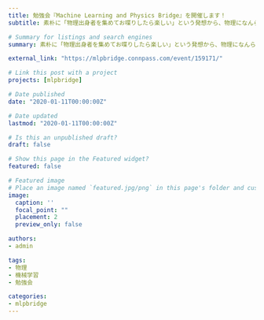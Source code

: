 ```yaml
---
title: 勉強会『Machine Learning and Physics Bridge』を開催します！
subtitle: 素朴に「物理出身者を集めてお喋りしたら楽しい」という発想から、物理になんらかのゆかりがあるデータサイエンティストに向けて勉強会開催に至りました！！

# Summary for listings and search engines
summary: 素朴に「物理出身者を集めてお喋りしたら楽しい」という発想から、物理になんらかのゆかりがあるデータサイエンティストに向けて勉強会開催に至りました！！

external_link: "https://mlpbridge.connpass.com/event/159171/"

# Link this post with a project
projects: [mlpbridge]

# Date published
date: "2020-01-11T00:00:00Z"

# Date updated
lastmod: "2020-01-11T00:00:00Z"

# Is this an unpublished draft?
draft: false

# Show this page in the Featured widget?
featured: false

# Featured image
# Place an image named `featured.jpg/png` in this page's folder and customize its options here.
image:
  caption: ''
  focal_point: ""
  placement: 2
  preview_only: false

authors:
- admin

tags:
- 物理
- 機械学習
- 勉強会

categories:
- mlpbridge
---
```

